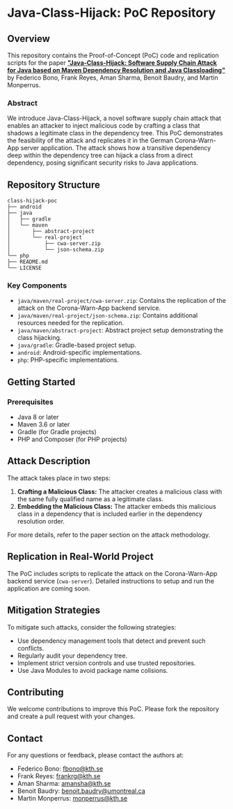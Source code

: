 # Java-Class-Hijack: PoC Repository

## Overview

This repository contains the Proof-of-Concept (PoC) code and replication scripts for the paper [**"Java-Class-Hijack: Software Supply Chain Attack for Java based on Maven Dependency Resolution and Java Classloading"**](https://) by Federico Bono, Frank Reyes, Aman Sharma, Benoit Baudry, and Martin Monperrus.

### Abstract

We introduce Java-Class-Hijack, a novel software supply chain attack that enables an attacker to inject malicious code by crafting a class that shadows a legitimate class in the dependency tree. This PoC demonstrates the feasibility of the attack and replicates it in the German Corona-Warn-App server application. The attack shows how a transitive dependency deep within the dependency tree can hijack a class from a direct dependency, posing significant security risks to Java applications.

## Repository Structure

```
class-hijack-poc
├── android
├── java
│   ├── gradle
│   └── maven
│       ├── abstract-project
│       └── real-project
│           ├── cwa-server.zip
│           └── json-schema.zip
└── php
├── README.md
└── LICENSE
```

### Key Components

- `java/maven/real-project/cwa-server.zip`: Contains the replication of the attack on the Corona-Warn-App backend service.
- `java/maven/real-project/json-schema.zip`: Contains additional resources needed for the replication.
- `java/maven/abstract-project`: Abstract project setup demonstrating the class hijacking.
- `java/gradle`: Gradle-based project setup.
- `android`: Android-specific implementations.
- `php`: PHP-specific implementations.

## Getting Started

### Prerequisites

- Java 8 or later
- Maven 3.6 or later
- Gradle (for Gradle projects)
- PHP and Composer (for PHP projects)

## Attack Description

The attack takes place in two steps:

1. **Crafting a Malicious Class:** The attacker creates a malicious class with the same fully qualified name as a legitimate class.
2. **Embedding the Malicious Class:** The attacker embeds this malicious class in a dependency that is included earlier in the dependency resolution order.

For more details, refer to the paper section on the attack methodology.

## Replication in Real-World Project

The PoC includes scripts to replicate the attack on the Corona-Warn-App backend service (`cwa-server`).
Detailed instructions to setup and run the application are coming soon.

## Mitigation Strategies

To mitigate such attacks, consider the following strategies:

- Use dependency management tools that detect and prevent such conflicts.
- Regularly audit your dependency tree.
- Implement strict version controls and use trusted repositories.
- Use Java Modules to avoid package name colisions.

## Contributing

We welcome contributions to improve this PoC. Please fork the repository and create a pull request with your changes.

## Contact

For any questions or feedback, please contact the authors at:

- Federico Bono: fbono@kth.se
- Frank Reyes: frankrg@kth.se
- Aman Sharma: amansha@kth.se
- Benoit Baudry: benoit.baudry@umontreal.ca
- Martin Monperrus: monperrus@kth.se